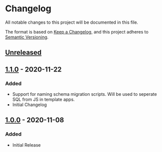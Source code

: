 # Changelog
All notable changes to this project will be documented in this file.

The format is based on [Keep a Changelog](https://keepachangelog.com/en/1.0.0/),
and this project adheres to [Semantic Versioning](https://semver.org/spec/v2.0.0.html).

## [Unreleased]

## [1.1.0] - 2020-11-22
### Added
- Support for naming schema migration scripts. Will be used to seperate SQL from JS in template apps.
- Initial Changelog

## [1.0.0] - 2020-11-08
### Added
- Initial Release

[Unreleased]: https://github.com/sudowing/service-engine/compare/v1.1.0...HEAD
[1.1.0]: https://github.com/sudowing/service-engine/compare/v1.1.0...v1.0.0
[1.0.0]: https://github.com/sudowing/service-engine/releases/tag/v1.0.0

